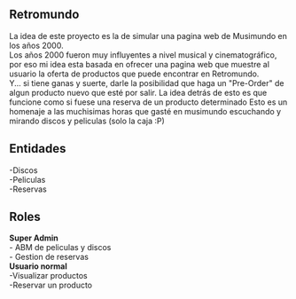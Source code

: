 ## Retromundo
La idea de este proyecto es la de simular una pagina web de Musimundo en los años 2000.</br>
Los años 2000 fueron muy influyentes a nivel musical y cinematográfico, por eso mi idea esta basada en ofrecer una pagina web que muestre al usuario la oferta de productos que puede encontrar en Retromundo.</br>
Y... si tiene ganas y suerte, darle la posibilidad que haga un "Pre-Order" de algun producto nuevo que esté por salir. La idea detrás de esto es que funcione como si fuese una reserva de un producto determinado
Esto es un homenaje a las muchisimas horas que gasté en musimundo escuchando y mirando discos y peliculas (solo la caja :P)

## Entidades
-Discos</br>
-Peliculas</br>
-Reservas</br>

## Roles
**Super Admin**</br>
	- ABM de peliculas y discos</br>
	- Gestion de reservas</br>
**Usuario normal**</br>
	-Visualizar productos</br>
	-Reservar un producto</br>